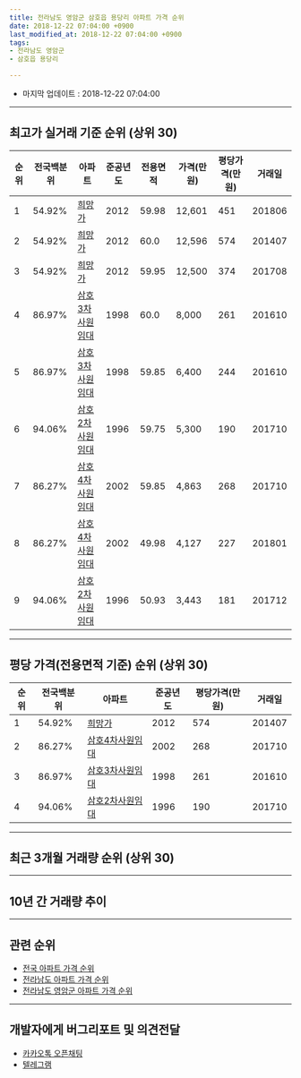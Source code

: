 ```yaml
---
title: 전라남도 영암군 삼호읍 용당리 아파트 가격 순위
date: 2018-12-22 07:04:00 +0900
last_modified_at: 2018-12-22 07:04:00 +0900
tags:
- 전라남도 영암군
- 삼호읍 용당리

---
```


* 마지막 업데이트 : 2018-12-22 07:04:00

---

## 최고가 실거래 기준 순위 (상위 30)


|순위|전국백분위|아파트|준공년도|전용면적|가격(만원)|평당가격(만원)|거래일|
|---|---|---|---|---|---|---|---|
|1|54.92%|[희망가](https://search.naver.com/search.naver?query=%EC%A0%84%EB%9D%BC%EB%82%A8%EB%8F%84+%EC%98%81%EC%95%94%EA%B5%B0+%EC%82%BC%ED%98%B8%EC%9D%8D+%EC%9A%A9%EB%8B%B9%EB%A6%AC+%ED%9D%AC%EB%A7%9D%EA%B0%80)|2012|59.98|12,601|451|201806|
|2|54.92%|[희망가](https://search.naver.com/search.naver?query=%EC%A0%84%EB%9D%BC%EB%82%A8%EB%8F%84+%EC%98%81%EC%95%94%EA%B5%B0+%EC%82%BC%ED%98%B8%EC%9D%8D+%EC%9A%A9%EB%8B%B9%EB%A6%AC+%ED%9D%AC%EB%A7%9D%EA%B0%80)|2012|60.0|12,596|574|201407|
|3|54.92%|[희망가](https://search.naver.com/search.naver?query=%EC%A0%84%EB%9D%BC%EB%82%A8%EB%8F%84+%EC%98%81%EC%95%94%EA%B5%B0+%EC%82%BC%ED%98%B8%EC%9D%8D+%EC%9A%A9%EB%8B%B9%EB%A6%AC+%ED%9D%AC%EB%A7%9D%EA%B0%80)|2012|59.95|12,500|374|201708|
|4|86.97%|[삼호3차사원임대](https://search.naver.com/search.naver?query=%EC%A0%84%EB%9D%BC%EB%82%A8%EB%8F%84+%EC%98%81%EC%95%94%EA%B5%B0+%EC%82%BC%ED%98%B8%EC%9D%8D+%EC%9A%A9%EB%8B%B9%EB%A6%AC+%EC%82%BC%ED%98%B83%EC%B0%A8%EC%82%AC%EC%9B%90%EC%9E%84%EB%8C%80)|1998|60.0|8,000|261|201610|
|5|86.97%|[삼호3차사원임대](https://search.naver.com/search.naver?query=%EC%A0%84%EB%9D%BC%EB%82%A8%EB%8F%84+%EC%98%81%EC%95%94%EA%B5%B0+%EC%82%BC%ED%98%B8%EC%9D%8D+%EC%9A%A9%EB%8B%B9%EB%A6%AC+%EC%82%BC%ED%98%B83%EC%B0%A8%EC%82%AC%EC%9B%90%EC%9E%84%EB%8C%80)|1998|59.85|6,400|244|201610|
|6|94.06%|[삼호2차사원임대](https://search.naver.com/search.naver?query=%EC%A0%84%EB%9D%BC%EB%82%A8%EB%8F%84+%EC%98%81%EC%95%94%EA%B5%B0+%EC%82%BC%ED%98%B8%EC%9D%8D+%EC%9A%A9%EB%8B%B9%EB%A6%AC+%EC%82%BC%ED%98%B82%EC%B0%A8%EC%82%AC%EC%9B%90%EC%9E%84%EB%8C%80)|1996|59.75|5,300|190|201710|
|7|86.27%|[삼호4차사원임대](https://search.naver.com/search.naver?query=%EC%A0%84%EB%9D%BC%EB%82%A8%EB%8F%84+%EC%98%81%EC%95%94%EA%B5%B0+%EC%82%BC%ED%98%B8%EC%9D%8D+%EC%9A%A9%EB%8B%B9%EB%A6%AC+%EC%82%BC%ED%98%B84%EC%B0%A8%EC%82%AC%EC%9B%90%EC%9E%84%EB%8C%80)|2002|59.85|4,863|268|201710|
|8|86.27%|[삼호4차사원임대](https://search.naver.com/search.naver?query=%EC%A0%84%EB%9D%BC%EB%82%A8%EB%8F%84+%EC%98%81%EC%95%94%EA%B5%B0+%EC%82%BC%ED%98%B8%EC%9D%8D+%EC%9A%A9%EB%8B%B9%EB%A6%AC+%EC%82%BC%ED%98%B84%EC%B0%A8%EC%82%AC%EC%9B%90%EC%9E%84%EB%8C%80)|2002|49.98|4,127|227|201801|
|9|94.06%|[삼호2차사원임대](https://search.naver.com/search.naver?query=%EC%A0%84%EB%9D%BC%EB%82%A8%EB%8F%84+%EC%98%81%EC%95%94%EA%B5%B0+%EC%82%BC%ED%98%B8%EC%9D%8D+%EC%9A%A9%EB%8B%B9%EB%A6%AC+%EC%82%BC%ED%98%B82%EC%B0%A8%EC%82%AC%EC%9B%90%EC%9E%84%EB%8C%80)|1996|50.93|3,443|181|201712|


---

## 평당 가격(전용면적 기준) 순위 (상위 30)


|순위|전국백분위|아파트|준공년도|평당가격(만원)|거래일|
|---|---|---|---|---|---|
|1|54.92%|[희망가](https://search.naver.com/search.naver?query=%EC%A0%84%EB%9D%BC%EB%82%A8%EB%8F%84+%EC%98%81%EC%95%94%EA%B5%B0+%EC%82%BC%ED%98%B8%EC%9D%8D+%EC%9A%A9%EB%8B%B9%EB%A6%AC+%ED%9D%AC%EB%A7%9D%EA%B0%80)|2012|574|201407|
|2|86.27%|[삼호4차사원임대](https://search.naver.com/search.naver?query=%EC%A0%84%EB%9D%BC%EB%82%A8%EB%8F%84+%EC%98%81%EC%95%94%EA%B5%B0+%EC%82%BC%ED%98%B8%EC%9D%8D+%EC%9A%A9%EB%8B%B9%EB%A6%AC+%EC%82%BC%ED%98%B84%EC%B0%A8%EC%82%AC%EC%9B%90%EC%9E%84%EB%8C%80)|2002|268|201710|
|3|86.97%|[삼호3차사원임대](https://search.naver.com/search.naver?query=%EC%A0%84%EB%9D%BC%EB%82%A8%EB%8F%84+%EC%98%81%EC%95%94%EA%B5%B0+%EC%82%BC%ED%98%B8%EC%9D%8D+%EC%9A%A9%EB%8B%B9%EB%A6%AC+%EC%82%BC%ED%98%B83%EC%B0%A8%EC%82%AC%EC%9B%90%EC%9E%84%EB%8C%80)|1998|261|201610|
|4|94.06%|[삼호2차사원임대](https://search.naver.com/search.naver?query=%EC%A0%84%EB%9D%BC%EB%82%A8%EB%8F%84+%EC%98%81%EC%95%94%EA%B5%B0+%EC%82%BC%ED%98%B8%EC%9D%8D+%EC%9A%A9%EB%8B%B9%EB%A6%AC+%EC%82%BC%ED%98%B82%EC%B0%A8%EC%82%AC%EC%9B%90%EC%9E%84%EB%8C%80)|1996|190|201710|


---

## 최근 3개월 거래량 순위 (상위 30)


<div style="width:100%;">
    <canvas id="deal_count_ranking" height="250"></canvas>
</div>


<script>
new Chart(document.getElementById("deal_count_ranking"), {
    type: 'horizontalBar',
    data: {
        labels: ['삼호2차사원임대', '삼호3차사원임대', '희망가', '삼호4차사원임대'],
        datasets: [{
            label: '실거래 수',
            data: [25, 9, 7, 5],
            borderColor: "rgba(255, 0, 128, 1)",
            backgroundColor: "rgba(255, 0, 128, 0.5)",
            fill: false,
        }]
    },
    options: {
        responsive: true,
        title: {
            display: true,
            text: '최근 3개월 거래량 순위'
        },
        tooltips: {
            mode: 'index',
            intersect: false,
            callbacks: {
                title: function(tooltipItems, data) {
                    return "실거래 수:";
                },
                label: function(tooltipItem, data) {
                    return data.labels[tooltipItem.index] + ": " + tooltipItem.xLabel;
                }
            }
        },
        hover: {
            mode: 'nearest',
            intersect: true
        },
        scales: {
            xAxes: [{
                display: true,
                scaleLabel: {
                    display: true,
                    labelString: '실거래 수'
                },
                ticks: {
                    suggestedMin: 0,
                }
            }],
            yAxes: [{
                display: true,
                ticks: {
                    autoSkip: false,
                    callback: function(value, index, values) {
                        if (value.length > 15)
                            return value.substr(0, 13) + "...";
                        else
                            return value;
                    }
                },
                scaleLabel: {
                    display: false,
                }
            }]
        }
    }
});

</script>


---

## 10년 간 거래량 추이


<div style="width:100%;">
    <canvas id="deal_progress" height="250"></canvas>
</div>

<script>
new Chart(document.getElementById("deal_progress"), {
    type: 'line',
    data: {
        labels: ['200812','200901','200902','200903','200904','200905','200906','200907','200908','200909','200910','200911','200912','201001','201002','201003','201004','201005','201006','201007','201008','201009','201010','201011','201012','201101','201102','201103','201104','201105','201106','201107','201108','201109','201110','201111','201112','201201','201202','201203','201204','201205','201206','201207','201208','201209','201210','201211','201212','201301','201302','201303','201304','201305','201306','201307','201308','201309','201310','201311','201312','201401','201402','201403','201404','201405','201406','201407','201408','201409','201410','201411','201412','201501','201502','201503','201504','201505','201506','201507','201508','201509','201510','201511','201512','201601','201602','201603','201604','201605','201606','201607','201608','201609','201610','201611','201612','201701','201702','201703','201704','201705','201706','201707','201708','201709','201710','201711','201712','201801','201802','201803','201804','201805','201806','201807','201808','201809','201810','201811','201812'],
        datasets: [{
            label: '실거래 수',
            pointRadius: 1,
            data: [0, 0, 0, 0, 0, 0, 0, 0, 0, 0, 0, 0, 0, 0, 0, 0, 0, 0, 0, 0, 0, 0, 0, 0, 0, 0, 0, 0, 0, 0, 0, 0, 0, 0, 0, 0, 0, 0, 0, 0, 0, 0, 0, 0, 0, 0, 0, 11, 34, 1, 26, 20, 19, 15, 17, 2, 0, 0, 1, 1, 11, 3, 11, 9, 8, 6, 10, 4, 3, 0, 5, 4, 5, 5, 1, 2, 2, 1, 4, 4, 1, 3, 2, 1, 4, 2, 0, 2, 1, 0, 0, 0, 1, 3, 38, 44, 10, 11, 2, 4, 10, 11, 37, 6, 8, 6, 23, 11, 21, 20, 6, 9, 28, 15, 11, 32, 13, 9, 21, 18, 7],
            borderColor: "rgba(255, 201, 14, 1)",
            backgroundColor: "rgba(255, 201, 14, 0.5)",
            fill: true,
        }]
    },
    options: {
        responsive: true,
        title: {
            display: true,
            text: '10년간 거래량 추이'
        },
        tooltips: {
            mode: 'index',
            intersect: false,
        },
        hover: {
            mode: 'nearest',
            intersect: true
        },
        scales: {
            xAxes: [{
                display: true,
                scaleLabel: {
                    display: true,
                    labelString: '년/월'
                }
            }],
            yAxes: [{
                display: true,
                ticks: {
                    suggestedMin: 0,
                },
                scaleLabel: {
                    display: true,
                    labelString: '실거래 수'
                }
            }]
        }
    }
});

</script>


---

## 관련 순위

- [전국 아파트 가격 순위](https://inasie.github.io/apt-ranking/전국)
- [전라남도 아파트 가격 순위](https://inasie.github.io/apt-ranking/전라남도)
- [전라남도 영암군 아파트 가격 순위](https://inasie.github.io/apt-ranking/전라남도-영암군)


---

## 개발자에게 버그리포트 및 의견전달

- [카카오톡 오픈채팅](https://open.kakao.com/o/gLJUAP4)
- [텔레그램](https://t.me/inasie)

